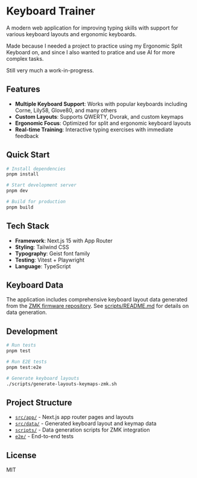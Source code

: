 # Keyboard Trainer

A modern web application for improving typing skills with support for various keyboard layouts and ergonomic keyboards.

Made because I needed a project to practice using my Ergonomic Split Keyboard on, and since I also wanted to pratice and
use AI for more complex tasks.

Still very much a work-in-progress.

## Features

- **Multiple Keyboard Support**: Works with popular keyboards including Corne, Lily58, Glove80, and many others
- **Custom Layouts**: Supports QWERTY, Dvorak, and custom keymaps
- **Ergonomic Focus**: Optimized for split and ergonomic keyboard layouts
- **Real-time Training**: Interactive typing exercises with immediate feedback

## Quick Start

```bash
# Install dependencies
pnpm install

# Start development server
pnpm dev

# Build for production
pnpm build
```

## Tech Stack

- **Framework**: Next.js 15 with App Router
- **Styling**: Tailwind CSS
- **Typography**: Geist font family
- **Testing**: Vitest + Playwright
- **Language**: TypeScript

## Keyboard Data

The application includes comprehensive keyboard layout data generated from the [ZMK firmware repository](https://github.com/zmkfirmware/zmk). See [scripts/README.md](scripts/README.md) for details on data generation.

## Development

```bash
# Run tests
pnpm test

# Run E2E tests
pnpm test:e2e

# Generate keyboard layouts
./scripts/generate-layouts-keymaps-zmk.sh
```

## Project Structure

- [`src/app/`](src/app/) - Next.js app router pages and layouts
- [`src/data/`](src/data/) - Generated keyboard layout and keymap data
- [`scripts/`](scripts/) - Data generation scripts for ZMK integration
- [`e2e/`](e2e/) - End-to-end tests

## License

MIT
